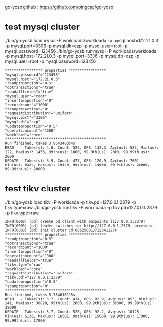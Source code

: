 go-ycsb github : https://github.com/pingcap/go-ycsb
# test mysql cluster
./bin/go-ycsb load mysql -P workloads/workloada -p mysql.host=172.21.0.3 -p mysql.port=3306 -p mysql.db=czp -p mysql.user=root -p mysql.password=123456
./bin/go-ycsb run mysql -P workloads/workloada -p mysql.host=172.21.0.3 -p mysql.port=3306 -p mysql.db=czp -p mysql.user=root -p mysql.password=123456

```
***************** properties *****************
"mysql.password"="123456"
"mysql.host"="172.21.0.3"
"readproportion"="0.5"
"dotransactions"="true"
"readallfields"="true"
"mysql.user"="root"
"insertproportion"="0"
"recordcount"="1000"
"scanproportion"="0"
"requestdistribution"="uniform"
"mysql.port"="3306"
"mysql.db"="czp"
"updateproportion"="0.5"
"operationcount"="1000"
"workload"="core"
**********************************************
Run finished, takes 3.954348354s
READ   - Takes(s): 4.0, Count: 523, OPS: 132.3, Avg(us): 582, Min(us): 122, Max(us): 1453, 99th(us): 1000, 99.9th(us): 2000, 99.99th(us): 2000
UPDATE - Takes(s): 3.9, Count: 477, OPS: 120.9, Avg(us): 7601, Min(us): 6324, Max(us): 19349, 99th(us): 14000, 99.9th(us): 20000, 99.99th(us): 20000

```
# test tikv cluster
./bin/go-ycsb load tikv -P workloada -p tikv.pd=127.0.0.1:2379 -p tikv.type=raw
./bin/go-ycsb run tikv -P workloada -p tikv.pd=127.0.0.1:2379 -p tikv.type=raw
```
INFO[0000] [pd] create pd client with endpoints [127.0.0.1:2379]
INFO[0000] [pd] leader switches to: http://127.0.0.1:2379, previous:  
INFO[0000] [pd] init cluster id 6852500187123412278     
***************** properties *****************
"readproportion"="0.5"
"dotransactions"="true"
"recordcount"="1000"
"insertproportion"="0"
"operationcount"="1000"
"readallfields"="true"
"tikv.type"="raw"
"workload"="core"
"requestdistribution"="uniform"
"tikv.pd"="127.0.0.1:2379"
"updateproportion"="0.5"
"scanproportion"="0"
**********************************************
Run finished, takes 5.754616135s
READ   - Takes(s): 5.7, Count: 474, OPS: 82.9, Avg(us): 853, Min(us): 141, Max(us): 38820, 99th(us): 2000, 99.9th(us): 39000, 99.99th(us): 39000
UPDATE - Takes(s): 5.7, Count: 526, OPS: 92.2, Avg(us): 10125, Min(us): 6136, Max(us): 16501, 99th(us): 15000, 99.9th(us): 17000, 99.99th(us): 17000
```
